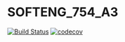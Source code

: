 # SOFTENG_754_A3


[![Build Status](https://travis-ci.com/mfrost433/SOFTENG_754_A3.svg?branch=master)](https://travis-ci.com/mfrost433/SOFTENG_745_A3)
[![codecov](https://codecov.io/gh/mfrost433/SOFTENG_754_A3/branch/master/graph/badge.svg)](https://codecov.io/gh/mfrost433/SOFTENG_745_A3)
